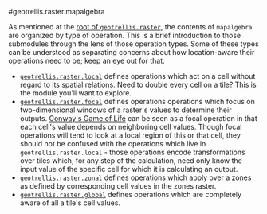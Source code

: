 #geotrellis.raster.mapalgebra

As mentioned at the [root of `geotrellis.raster`](..), the contents of `mapalgebra` are organized by type of operation. This is a brief introduction to those submodules through the lens of those operation types. Some of these types can be understood as separating concerns about how location-aware their operations need to be; keep an eye out for that.

- [`geotrellis.raster.local`](./local) defines operations which act on a cell without regard to its spatial relations. Need to double every cell on a tile? This is the module you'll want to explore.
- [`geotrellis.raster.focal`](./focal) defines operations operations which focus on two-dimensional windows of a raster's values to determine their outputs. [Conway's Game of Life](http://en.wikipedia.org/wiki/Conway%27s_Game_of_Life) can be seen as a focal operation in that each cell's value depends on neighboring cell values. Though focal operations will tend to look at a local region of this or that cell, they should not be confused with the operations which live in `geotrellis.raster.local` - those operations encode transformations over tiles which, for any step of the calculation, need only know the input value of the specific cell for which it is calculating an output.
- [`geotrellis.raster.zonal`](./zonal) defines operations which apply over a zones as defined by corresponding cell values in the zones raster.
- [`geotrellis.raster.global`](./global) defines operations which are completely aware of all a tile's cell values.